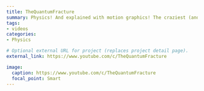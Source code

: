 ```yaml
---
title: TheQuantumFracture
summary: Physics! And explained with motion graphics! The craziest (and the realest) part of the Universe... Every 2 weeks..
tags:
- videos
categories: 
- Physics

# Optional external URL for project (replaces project detail page).
external_link: https://www.youtube.com/c/TheQuantumFracture

image:
  caption: https://www.youtube.com/c/TheQuantumFracture
  focal_point: Smart
---
```


